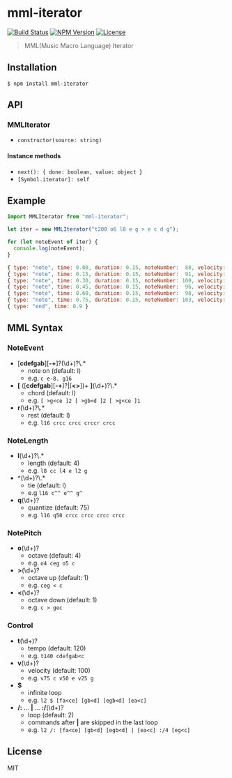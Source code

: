 # mml-iterator
[![Build Status](http://img.shields.io/travis/mohayonao/mml-iterator.svg?style=flat-square)](https://travis-ci.org/mohayonao/mml-iterator)
[![NPM Version](http://img.shields.io/npm/v/mml-iterator.svg?style=flat-square)](https://www.npmjs.org/package/mml-iterator)
[![License](http://img.shields.io/badge/license-MIT-brightgreen.svg?style=flat-square)](http://mohayonao.mit-license.org/)

> MML(Music Macro Language) Iterator

## Installation

```
$ npm install mml-iterator
```

## API
### MMLIterator
- `constructor(source: string)`

#### Instance methods
- `next(): { done: boolean, value: object }`
- `[Symbol.iterator]: self`

## Example

```js
import MMLIterator from "mml-iterator";

let iter = new MMLIterator("t200 o6 l8 e g > e c d g");

for (let noteEvent of iter) {
  console.log(noteEvent);
}
```

```js
{ type: "note", time: 0.00, duration: 0.15, noteNumber:  88, velocity: 100, quantize: 75 }
{ type: "note", time: 0.15, duration: 0.15, noteNumber:  91, velocity: 100, quantize: 75 }
{ type: "note", time: 0.30, duration: 0.15, noteNumber: 100, velocity: 100, quantize: 75 }
{ type: "note", time: 0.45, duration: 0.15, noteNumber:  96, velocity: 100, quantize: 75 }
{ type: "note", time: 0.60, duration: 0.15, noteNumber:  98, velocity: 100, quantize: 75 }
{ type: "note", time: 0.75, duration: 0.15, noteNumber: 103, velocity: 100, quantize: 75 }
{ type: "end", time: 0.9 }
```

## MML Syntax
### NoteEvent
- [__cdefgab__][__-+__]?(\\d+)?\\.*
  - note on (default: l)
  - e.g. `c e-8. g16`
- __[__ ([__cdefgab__][__-+__]?|[__<>__])+ __]__(\\d+)?\\.*
  - chord (default: l)
  - e.g. `[ >g<ce ]2 [ >gb<d ]2 [ >g<ce ]1`
- __r__(\\d+)?\\.*
  - rest (default: l)
  - e.g. `l16 crcc crcc crccr crcc`

### NoteLength
- __l__(\\d+)?\\.*
  - length (default: 4)
  - e.g. `l8 cc l4 e l2 g`
- __^__(\\d+)?\\.*
  - tie (default: l)
  - e.g `l16 c^^ e^^ g^`
- __q__(\\d+)?
  - quantize (default: 75)
  - e.g. `l16 q50 crcc crcc crcc crcc`

### NotePitch
- __o__(\\d+)?
  - octave (default: 4)
  - e.g. `o4 ceg o5 c`
- __>__(\\d+)?
  - octave up (default: 1)
  - e.g. `ceg < c`
- __<__(\\d+)?
  - octave down (default: 1)
  - e.g. `c > gec`

### Control
- __t__(\\d+)?
  - tempo (default: 120)
  - e.g. `t140 cdefgab<c`
- __v__(\\d+)?
  - velocity (default: 100)
  - e.g. `v75 c v50 e v25 g`
- __$__
  - infinite loop
  - e.g. `l2 $ [fa<ce] [gb<d] [egb<d] [ea<c]`
- __/:__ ... __|__ ... __:/__(\\d+)?
  - loop (default: 2)
  - commands after __|__ are skipped in the last loop
  - e.g. `l2 /: [fa<ce] [gb<d] [egb<d] | [ea<c] :/4 [eg<c]`

## License

MIT

